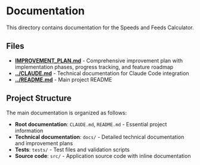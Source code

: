 # Documentation

This directory contains documentation for the Speeds and Feeds Calculator.

## Files

- **[IMPROVEMENT_PLAN.md](IMPROVEMENT_PLAN.md)** - Comprehensive improvement plan with implementation phases, progress tracking, and feature roadmap
- **[../CLAUDE.md](../CLAUDE.md)** - Technical documentation for Claude Code integration
- **[../README.md](../README.md)** - Main project README

## Project Structure

The main documentation is organized as follows:

- **Root documentation**: `CLAUDE.md`, `README.md` - Essential project information
- **Technical documentation**: `docs/` - Detailed technical documentation and improvement plans
- **Tests**: `tests/` - Test files and validation scripts
- **Source code**: `src/` - Application source code with inline documentation
